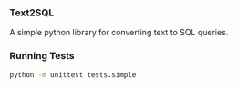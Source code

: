 ### Text2SQL
A simple python library for converting text to SQL queries.

### Running Tests

```bash
python -m unittest tests.simple
```